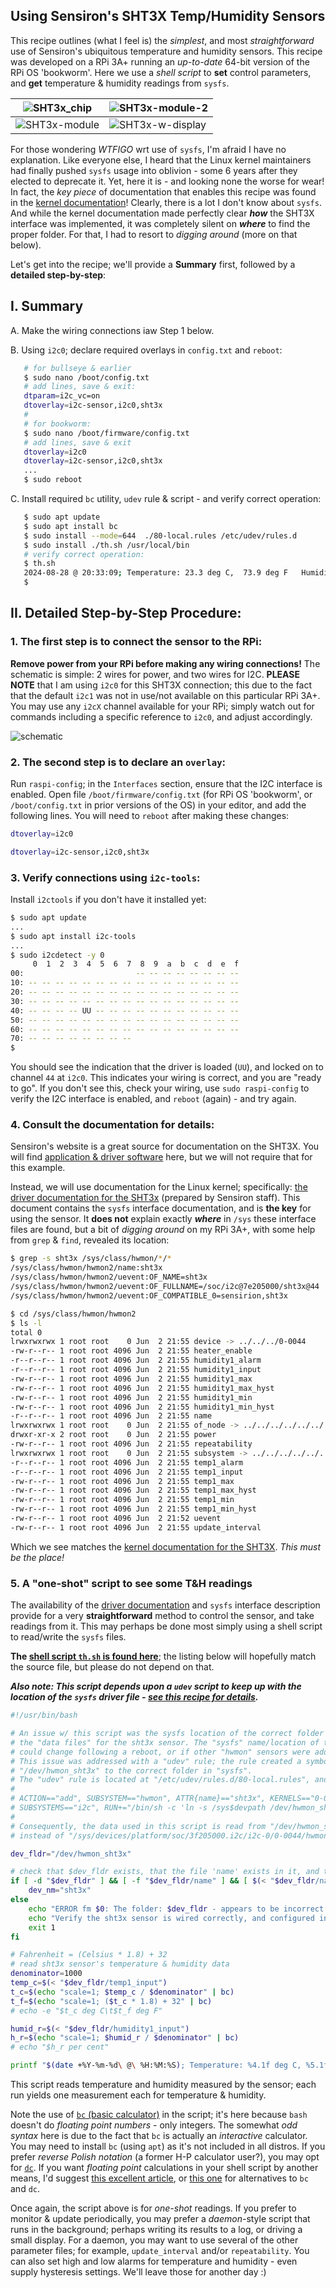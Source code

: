 ## Using Sensiron's SHT3X Temp/Humidity Sensors

This recipe outlines (what I feel is) the *simplest*, and most *straightforward* use of Sensiron's ubiquitous temperature and humidity sensors. This recipe was developed on a RPi 3A+ running an *up-to-date* 64-bit version of the RPi OS 'bookworm'. Here we use a *shell script* to **set** control parameters, and **get** temperature & humidity readings from `sysfs`. 

| ![SHT3x_chip](./pix/SHT3x_chip.png)     | ![SHT3x-module-2](./pix/SHT3x-module-2.jpg)   |
| --------------------------------------- | --------------------------------------------- |
| ![SHT3x-module](./pix/SHT3x-module.jpg) | ![SHT3x-w-display](./pix/SHT3x-w-display.jpg) |

For those wondering *WTFIGO* wrt use of `sysfs`, I'm afraid I have no explanation. Like everyone else, I heard that the Linux kernel maintainers had finally pushed `sysfs` usage into oblivion - some 6 years after they elected to deprecate it. Yet, here it is - and looking none the worse for wear! In fact, the *key piece* of documentation that enables this recipe was found in the [kernel documentation](https://www.kernel.org/doc/html/latest/hwmon/sht3x.html)! Clearly, there is a lot I don't know about `sysfs`. And while the kernel documentation made perfectly clear ***how*** the SHT3X interface was implemented, it was completely silent on ***where*** to find the proper folder. For that, I had to resort to *digging around* (more on that below).   

Let's get into the recipe; we'll provide a **Summary** first, followed by a **detailed step-by-step**: 

## I. Summary

   A. Make the wiring connections iaw Step 1 below.

   B. Using `i2c0`; declare required overlays in `config.txt` and `reboot`: 

   ```bash
      # for bullseye & earlier
      $ sudo nano /boot/config.txt 
      # add lines, save & exit: 
      dtparam=i2c_vc=on
      dtoverlay=i2c-sensor,i2c0,sht3x
      #
      # for bookworm:
      $ sudo nano /boot/firmware/config.txt
      # add lines, save & exit
      dtoverlay=i2c0
      dtoverlay=i2c-sensor,i2c0,sht3x 
      ...
      $ sudo reboot
   ```

   C. Install required `bc` utility, `udev` rule & script - and verify correct operation: 

   ```bash
      $ sudo apt update
      $ sudo apt install bc
      $ sudo install --mode=644  ./80-local.rules /etc/udev/rules.d
      $ sudo install ./th.sh /usr/local/bin 
      # verify correct operation:
      $ th.sh
      2024-08-28 @ 20:33:09; Temperature: 23.3 deg C,  73.9 deg F	Humidity: 59.8 % relative humidity
      $
   ```



## II. Detailed Step-by-Step Procedure: 

### 1. The first step is to connect the sensor to the RPi:

**Remove power from your RPi before making any wiring connections!** The schematic is simple: 2 wires for power, and two wires for I2C. **PLEASE NOTE** that I am using `i2c0` for this SHT3X connection; this due to the fact that the default `i2c1` was not in use/not available on this particular RPi 3A+. You may use any `i2cX` channel available for your RPi; simply watch out for commands including a specific reference to `i2c0`, and adjust accordingly.  
<!-- Begin schematic: In order to preserve an editable schematic, please
     don't edit this section directly.
     Click the "edit" link below the image in the preview instead. -->

![schematic](https://i.sstatic.net/M6TPZd8p.png)

<!-- End schematic -->

### 2. The second step is to declare an `overlay`:  

Run `raspi-config`; in the `Interfaces` section, ensure that the I2C interface is enabled. Open file `/boot/firmware/config.txt` (for RPi OS 'bookworm', or `/boot/config.txt` in prior versions of the OS)   in your editor, and add the following lines. You will need to `reboot` after making these changes:

```bash
dtoverlay=i2c0 

dtoverlay=i2c-sensor,i2c0,sht3x
```

### 3. Verify connections using `i2c-tools`: 

Install `i2ctools` if you don't have it installed yet:
```bash
$ sudo apt update
...
$ sudo apt install i2c-tools
...
$ sudo i2cdetect -y 0
     0  1  2  3  4  5  6  7  8  9  a  b  c  d  e  f
00:                         -- -- -- -- -- -- -- --
10: -- -- -- -- -- -- -- -- -- -- -- -- -- -- -- --
20: -- -- -- -- -- -- -- -- -- -- -- -- -- -- -- --
30: -- -- -- -- -- -- -- -- -- -- -- -- -- -- -- --
40: -- -- -- -- UU -- -- -- -- -- -- -- -- -- -- --
50: -- -- -- -- -- -- -- -- -- -- -- -- -- -- -- --
60: -- -- -- -- -- -- -- -- -- -- -- -- -- -- -- --
70: -- -- -- -- -- -- -- --
$
```
You should see the indication that the driver is loaded (`UU`), and locked on to channel `44` at `i2c0`. This indicates your wiring is correct, and you are "ready to go". If you don't see this, check your wiring, use `sudo raspi-config` to verify the I2C interface is enabled, and `reboot` (again) - and try again. 


### 4. Consult the documentation for details:

Sensiron's website is a great source for documentation on the SHT3X. You will find [application & driver software](https://sensirion.com/products/catalog/SHT30-DIS-F) here, but we will not require that for this example. 

Instead, we will use documentation for the Linux kernel; specifically: [the driver documentation for the SHT3x](https://www.kernel.org/doc/html/latest/hwmon/sht3x.html) (prepared by Sensiron staff). This document contains the `sysfs` interface documentation, and is **the key** for using the sensor. It **does not** explain exactly ***where*** in `/sys` these interface files are found, but a bit of *digging around* on my RPi 3A+, with some help from `grep` & `find`, revealed its location: 

```bash
$ grep -s sht3x /sys/class/hwmon/*/*
/sys/class/hwmon/hwmon2/name:sht3x
/sys/class/hwmon/hwmon2/uevent:OF_NAME=sht3x
/sys/class/hwmon/hwmon2/uevent:OF_FULLNAME=/soc/i2c@7e205000/sht3x@44
/sys/class/hwmon/hwmon2/uevent:OF_COMPATIBLE_0=sensirion,sht3x

$ cd /sys/class/hwmon/hwmon2
$ ls -l 
total 0
lrwxrwxrwx 1 root root    0 Jun  2 21:55 device -> ../../../0-0044
-rw-r--r-- 1 root root 4096 Jun  2 21:55 heater_enable
-r--r--r-- 1 root root 4096 Jun  2 21:55 humidity1_alarm
-r--r--r-- 1 root root 4096 Jun  2 21:55 humidity1_input
-rw-r--r-- 1 root root 4096 Jun  2 21:55 humidity1_max
-rw-r--r-- 1 root root 4096 Jun  2 21:55 humidity1_max_hyst
-rw-r--r-- 1 root root 4096 Jun  2 21:55 humidity1_min
-rw-r--r-- 1 root root 4096 Jun  2 21:55 humidity1_min_hyst
-r--r--r-- 1 root root 4096 Jun  2 21:55 name
lrwxrwxrwx 1 root root    0 Jun  2 21:55 of_node -> ../../../../../../../../firmware/devicetree/base/soc/i2c@7e205000/sht3x@44
drwxr-xr-x 2 root root    0 Jun  2 21:55 power
-rw-r--r-- 1 root root 4096 Jun  2 21:55 repeatability
lrwxrwxrwx 1 root root    0 Jun  2 21:55 subsystem -> ../../../../../../../../class/hwmon
-r--r--r-- 1 root root 4096 Jun  2 21:55 temp1_alarm
-r--r--r-- 1 root root 4096 Jun  2 21:55 temp1_input
-rw-r--r-- 1 root root 4096 Jun  2 21:55 temp1_max
-rw-r--r-- 1 root root 4096 Jun  2 21:55 temp1_max_hyst
-rw-r--r-- 1 root root 4096 Jun  2 21:55 temp1_min
-rw-r--r-- 1 root root 4096 Jun  2 21:55 temp1_min_hyst
-rw-r--r-- 1 root root 4096 Jun  2 21:52 uevent
-rw-r--r-- 1 root root 4096 Jun  2 21:55 update_interval
```

Which we see matches the [kernel documentation for the SHT3X](https://www.kernel.org/doc/html/latest/hwmon/sht3x.html). *This must be the place!*  

### 5. A "one-shot" script to see some T&H readings

The availability of the [driver documentation](https://www.kernel.org/doc/html/latest/hwmon/sht3x.html) and `sysfs` interface description provide for a very **straightforward** method to control the sensor, and take readings from it. This may perhaps be done most simply using a shell script to read/write the `sysfs` files. 

**The [shell script `th.sh` is found here](source/th.sh)**; the listing below will hopefully match the source file, but please do not depend on that. 

***Also note: This script depends upon a  `udev` script to keep up with the location of the `sysfs` driver file - [see this recipe for details](https://github.com/seamusdemora/PiFormulae/blob/master/Is_udev_brain-damaged.md).*** 

```bash
#!/usr/bin/bash

# An issue w/ this script was the sysfs location of the correct folder containing
# the "data files" for the sht3x sensor. The "sysfs" name/location of the folder
# could change following a reboot, or if other "hwmon" sensors were added/removed.
# This issue was addressed with a "udev" rule; the rule created a symbolic link at
# "/dev/hwmon_sht3x" to the correct folder in "sysfs".
# The "udev" rule is located at "/etc/udev/rules.d/80-local.rules", and is:
#
# ACTION=="add", SUBSYSTEM=="hwmon", ATTR{name}=="sht3x", KERNELS=="0-0044", \
# SUBSYSTEMS=="i2c", RUN+="/bin/sh -c 'ln -s /sys$devpath /dev/hwmon_sht3x'"
#
# Consequently, the data used in this script is read from "/dev/hwmon_sht3x"
# instead of "/sys/devices/platform/soc/3f205000.i2c/i2c-0/0-0044/hwmon/hwmonX"

dev_fldr="/dev/hwmon_sht3x"

# check that $dev_fldr exists, that the file 'name' exists in it, and that the file contains 'sht3X'
if [ -d "$dev_fldr" ] && [ -f "$dev_fldr/name" ] && [ $(< "$dev_fldr/name") = "sht3x" ]; then
    dev_nm="sht3x"
else
    echo "ERROR fm $0: The folder: $dev_fldr - appears to be incorrect or missing."
    echo "Verify the sht3x sensor is wired correctly, and configured in config.txt"
    exit 1
fi

# Fahrenheit = (Celsius * 1.8) + 32
# read sht3x sensor's temperature & humidity data
denominator=1000
temp_c=$(< "$dev_fldr/temp1_input")
t_c=$(echo "scale=1; $temp_c / $denominator" | bc)
t_f=$(echo "scale=1; ($t_c * 1.8) + 32" | bc)
# echo -e "$t_c deg C\t$t_f deg F"

humid_r=$(< "$dev_fldr/humidity1_input")
h_r=$(echo "scale=1; $humid_r / $denominator" | bc)
# echo "$h_r per cent"

printf "$(date +%Y-%m-%d\ @\ %H:%M:%S); Temperature: %4.1f deg C, %5.1f deg F\tHumidity: %4.1f %% relative humidity\n" $t_c $t_f $h_r

```

This script reads temperature and humidity measured by the sensor; each run yields one measurement each for temperature & humidity. 

Note the use of [`bc` (basic calculator)](https://www.gnu.org/software/bc/manual/html_mono/bc.html) in the script; it's here because `bash` doesn't do *floating point numbers* - only integers. The somewhat *odd syntax* here is due to the fact that `bc` is actually an *interactive* calculator. You may need to install `bc` (using `apt`) as it's not included in all distros. If you prefer *reverse Polish notation* (a former H-P calculator user?), you may opt for [`dc`](https://www.gnu.org/software/bc/manual/dc-1.05/html_mono/dc.html).  If you want *floating point* calculations in your shell script by another means, I'd suggest [this excellent article](https://www.baeldung.com/linux/shell-round-floating-point-numbers), or [this one](https://www.howtogeek.com/floating-point-math-in-linux-bash/) for alternatives to `bc` and `dc`. 

Once again, the script above is for *one-shot* readings. If you prefer to monitor & update periodically, you may prefer a *daemon*-style script that runs in the background; perhaps writing its results to a log, or driving a small display. For a daemon, you may want to use several of the other parameter files; for example, `update_interval` and/or `repeatability`. You can also set high and low alarms for temperature and humidity - even supply hysteresis settings. We'll leave those for another day :) 

